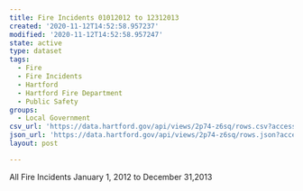 ```yaml
---
title: Fire Incidents 01012012 to 12312013
created: '2020-11-12T14:52:58.957237'
modified: '2020-11-12T14:52:58.957247'
state: active
type: dataset
tags:
  - Fire
  - Fire Incidents
  - Hartford
  - Hartford Fire Department
  - Public Safety
groups:
  - Local Government
csv_url: 'https://data.hartford.gov/api/views/2p74-z6sq/rows.csv?accessType=DOWNLOAD'
json_url: 'https://data.hartford.gov/api/views/2p74-z6sq/rows.json?accessType=DOWNLOAD'
layout: post

---
```

All Fire Incidents January 1, 2012 to December 31,2013
